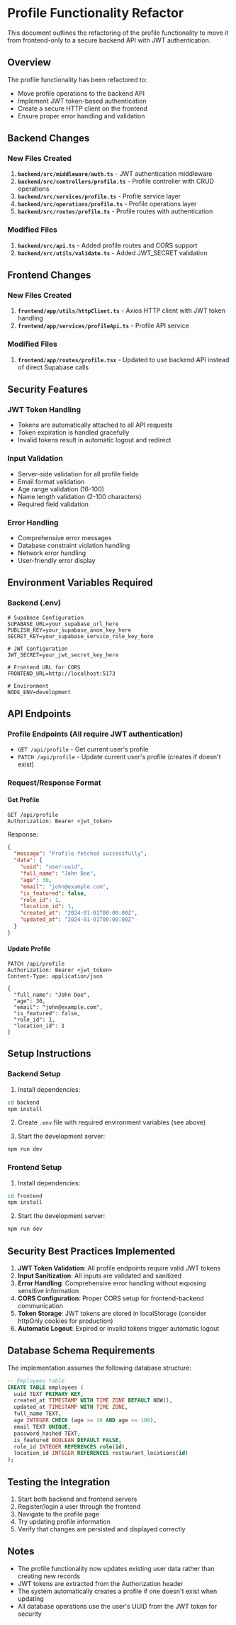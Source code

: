 # Profile Functionality Refactor

This document outlines the refactoring of the profile functionality to move it from frontend-only to a secure backend API with JWT authentication.

## Overview

The profile functionality has been refactored to:
- Move profile operations to the backend API
- Implement JWT token-based authentication
- Create a secure HTTP client on the frontend
- Ensure proper error handling and validation

## Backend Changes

### New Files Created

1. **`backend/src/middleware/auth.ts`** - JWT authentication middleware
2. **`backend/src/controllers/profile.ts`** - Profile controller with CRUD operations
3. **`backend/src/services/profile.ts`** - Profile service layer
4. **`backend/src/operations/profile.ts`** - Profile operations layer
5. **`backend/src/routes/profile.ts`** - Profile routes with authentication

### Modified Files

1. **`backend/src/api.ts`** - Added profile routes and CORS support
2. **`backend/src/utils/validate.ts`** - Added JWT_SECRET validation

## Frontend Changes

### New Files Created

1. **`frontend/app/utils/httpClient.ts`** - Axios HTTP client with JWT token handling
2. **`frontend/app/services/profileApi.ts`** - Profile API service

### Modified Files

1. **`frontend/app/routes/profile.tsx`** - Updated to use backend API instead of direct Supabase calls

## Security Features

### JWT Token Handling
- Tokens are automatically attached to all API requests
- Token expiration is handled gracefully
- Invalid tokens result in automatic logout and redirect

### Input Validation
- Server-side validation for all profile fields
- Email format validation
- Age range validation (16-100)
- Name length validation (2-100 characters)
- Required field validation

### Error Handling
- Comprehensive error messages
- Database constraint violation handling
- Network error handling
- User-friendly error display

## Environment Variables Required

### Backend (.env)
```env
# Supabase Configuration
SUPABASE_URL=your_supabase_url_here
PUBLISH_KEY=your_supabase_anon_key_here
SECRET_KEY=your_supabase_service_role_key_here

# JWT Configuration
JWT_SECRET=your_jwt_secret_key_here

# Frontend URL for CORS
FRONTEND_URL=http://localhost:5173

# Environment
NODE_ENV=development
```

## API Endpoints

### Profile Endpoints (All require JWT authentication)

- `GET /api/profile` - Get current user's profile
- `PATCH /api/profile` - Update current user's profile (creates if doesn't exist)

### Request/Response Format

#### Get Profile
```http
GET /api/profile
Authorization: Bearer <jwt_token>
```

Response:
```json
{
  "message": "Profile fetched successfully",
  "data": {
    "uuid": "user-uuid",
    "full_name": "John Doe",
    "age": 30,
    "email": "john@example.com",
    "is_featured": false,
    "role_id": 1,
    "location_id": 1,
    "created_at": "2024-01-01T00:00:00Z",
    "updated_at": "2024-01-01T00:00:00Z"
  }
}
```

#### Update Profile
```http
PATCH /api/profile
Authorization: Bearer <jwt_token>
Content-Type: application/json

{
  "full_name": "John Doe",
  "age": 30,
  "email": "john@example.com",
  "is_featured": false,
  "role_id": 1,
  "location_id": 1
}
```

## Setup Instructions

### Backend Setup

1. Install dependencies:
```bash
cd backend
npm install
```

2. Create `.env` file with required environment variables (see above)

3. Start the development server:
```bash
npm run dev
```

### Frontend Setup

1. Install dependencies:
```bash
cd frontend
npm install
```

2. Start the development server:
```bash
npm run dev
```

## Security Best Practices Implemented

1. **JWT Token Validation**: All profile endpoints require valid JWT tokens
2. **Input Sanitization**: All inputs are validated and sanitized
3. **Error Handling**: Comprehensive error handling without exposing sensitive information
4. **CORS Configuration**: Proper CORS setup for frontend-backend communication
5. **Token Storage**: JWT tokens are stored in localStorage (consider httpOnly cookies for production)
6. **Automatic Logout**: Expired or invalid tokens trigger automatic logout

## Database Schema Requirements

The implementation assumes the following database structure:

```sql
-- Employees table
CREATE TABLE employees (
  uuid TEXT PRIMARY KEY,
  created_at TIMESTAMP WITH TIME ZONE DEFAULT NOW(),
  updated_at TIMESTAMP WITH TIME ZONE,
  full_name TEXT,
  age INTEGER CHECK (age >= 16 AND age <= 100),
  email TEXT UNIQUE,
  password_hashed TEXT,
  is_featured BOOLEAN DEFAULT FALSE,
  role_id INTEGER REFERENCES role(id),
  location_id INTEGER REFERENCES restaurant_locations(id)
);
```

## Testing the Integration

1. Start both backend and frontend servers
2. Register/login a user through the frontend
3. Navigate to the profile page
4. Try updating profile information
5. Verify that changes are persisted and displayed correctly

## Notes

- The profile functionality now updates existing user data rather than creating new records
- JWT tokens are extracted from the Authorization header
- The system automatically creates a profile if one doesn't exist when updating
- All database operations use the user's UUID from the JWT token for security
